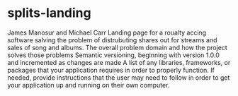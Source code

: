 # splits-landing
James Manosur and Michael Carr
Landing page for a roualty accing software salving the problem of distrubuting shares out for streams and sales of song and albums.
The overall problem domain and how the project solves those problems
Semantic versioning, beginning with version 1.0.0 and incremented as changes are made
A list of any libraries, frameworks, or packages that your application requires in order to properly function. If needed, provide instructions that the user may need to follow in order to get your application up and running on their own computer.
